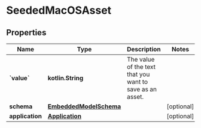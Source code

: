 
# SeededMacOSAsset

## Properties
Name | Type | Description | Notes
------------ | ------------- | ------------- | -------------
**&#x60;value&#x60;** | **kotlin.String** | The value of the text that you want to save as an asset. | 
**schema** | [**EmbeddedModelSchema**](EmbeddedModelSchema) |  |  [optional]
**application** | [**Application**](Application) |  |  [optional]



